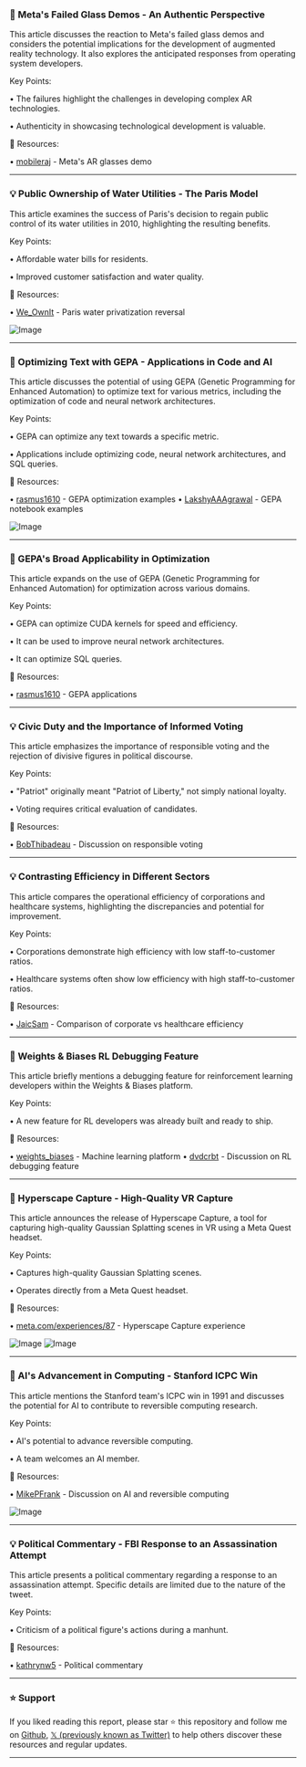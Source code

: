 ### 🤖 Meta's Failed Glass Demos - An Authentic Perspective

This article discusses the reaction to Meta's failed glass demos and considers the potential implications for the development of augmented reality technology.  It also explores the anticipated responses from operating system developers.


Key Points:

•  The failures highlight the challenges in developing complex AR technologies.

•  Authenticity in showcasing technological development is valuable.


🔗 Resources:

• [mobileraj](https://x.com/mobileraj/status/1968607838722236896) -  Meta's AR glasses demo


---
### 💡 Public Ownership of Water Utilities - The Paris Model

This article examines the success of Paris's decision to regain public control of its water utilities in 2010, highlighting the resulting benefits.

Key Points:

•  Affordable water bills for residents.

•  Improved customer satisfaction and water quality.


🔗 Resources:

• [We_OwnIt](https://x.com/We_OwnIt/status/1965696369676460095) -  Paris water privatization reversal

![Image](https://pbs.twimg.com/media/G0eObi5XQAAi06o?format=jpg&name=small)


---
### 🤖 Optimizing Text with GEPA - Applications in Code and AI

This article discusses the potential of using GEPA (Genetic Programming for Enhanced Automation) to optimize text for various metrics, including the optimization of code and neural network architectures.


Key Points:

•  GEPA can optimize any text towards a specific metric.

•  Applications include optimizing code, neural network architectures, and SQL queries.



🔗 Resources:

• [rasmus1610](https://x.com/rasmus1610/status/1968606756650496171) - GEPA optimization examples
• [LakshyAAAgrawal](https://x.com/LakshyAAAgrawal/status/1968236513810087975) - GEPA notebook examples

![Image](https://pbs.twimg.com/media/G1CUOD1bIAACLEw?format=jpg&name=small)


---
### 🤖 GEPA's Broad Applicability in Optimization

This article expands on the use of GEPA (Genetic Programming for Enhanced Automation) for optimization across various domains.


Key Points:

•  GEPA can optimize CUDA kernels for speed and efficiency.

•  It can be used to improve neural network architectures.

•  It can optimize SQL queries.


🔗 Resources:

• [rasmus1610](https://x.com/rasmus1610/status/1968606759326499137) - GEPA applications


---
### 💡 Civic Duty and the Importance of Informed Voting

This article emphasizes the importance of responsible voting and the rejection of divisive figures in political discourse.


Key Points:

•  "Patriot" originally meant "Patriot of Liberty," not simply national loyalty.

•  Voting requires critical evaluation of candidates.


🔗 Resources:

• [BobThibadeau](https://x.com/BobThibadeau/status/1968604056374411343) -  Discussion on responsible voting


---
### 💡 Contrasting Efficiency in Different Sectors

This article compares the operational efficiency of corporations and healthcare systems, highlighting the discrepancies and potential for improvement.

Key Points:

•  Corporations demonstrate high efficiency with low staff-to-customer ratios.

•  Healthcare systems often show low efficiency with high staff-to-customer ratios.


🔗 Resources:

• [JaicSam](https://x.com/JaicSam/status/1968603634117042616) - Comparison of corporate vs healthcare efficiency


---
### 🚀 Weights & Biases RL Debugging Feature

This article briefly mentions a debugging feature for reinforcement learning developers within the Weights & Biases platform.

Key Points:

• A new feature for RL developers was already built and ready to ship.


🔗 Resources:

• [weights_biases](https://x.com/weights_biases) - Machine learning platform
• [dvdcrbt](https://x.com/dvdcrbt/status/1968406685912805802) - Discussion on RL debugging feature


---
### 🚀 Hyperscape Capture - High-Quality VR Capture

This article announces the release of Hyperscape Capture, a tool for capturing high-quality Gaussian Splatting scenes in VR using a Meta Quest headset.

Key Points:

•  Captures high-quality Gaussian Splatting scenes.

•  Operates directly from a Meta Quest headset.


🔗 Resources:

• [meta.com/experiences/87](https://meta.com/experiences/87) - Hyperscape Capture experience

![Image](https://pbs.twimg.com/amplify_video_thumb/1968462224206241792/img/UofHvNfFMsgc09gm.jpg)
![Image](https://pbs.twimg.com/ext_tw_video_thumb/1838979144215826432/pu/img/TpTycK3Pp0kNvJqJ?format=jpg&name=240x240)


---
### 🤖 AI's Advancement in Computing - Stanford ICPC Win

This article mentions the Stanford team's ICPC win in 1991 and discusses the potential for AI to contribute to reversible computing research.

Key Points:

•  AI's potential to advance reversible computing.

•  A team welcomes an AI member.


🔗 Resources:

• [MikePFrank](https://x.com/MikePFrank/status/1968545300001546745) -  Discussion on AI and reversible computing

![Image](https://pbs.twimg.com/media/G1EFxbVbQAAn9_k?format=jpg&name=small)


---
### 💡  Political Commentary - FBI Response to an Assassination Attempt

This article presents a political commentary regarding a response to an assassination attempt.  Specific details are limited due to the nature of the tweet.

Key Points:

•  Criticism of a political figure's actions during a manhunt.


🔗 Resources:

• [kathrynw5](https://x.com/kathrynw5/status/1968319035147235732) - Political commentary


---

### ⭐️ Support

If you liked reading this report, please star ⭐️ this repository and follow me on [Github](https://github.com/Drix10), [𝕏 (previously known as Twitter)](https://x.com/DRIX_10_) to help others discover these resources and regular updates.

---